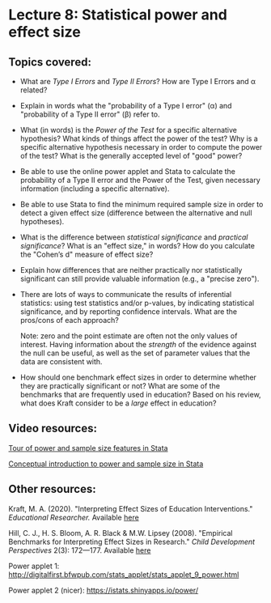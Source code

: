 # Lecture 8: Statistical power and effect size

## Topics covered:

* What are *Type I Errors* and *Type II Errors*?  How are Type I Errors and α related?

* Explain in words what the "probability of a Type I error" (α) and "probability of a Type II error" (β) refer to.

* What (in words) is the *Power of the Test* for a specific alternative hypothesis? What kinds of things affect the power of the test? Why is a specific alternative hypothesis necessary in order to compute the power of the test? What is the generally accepted level of "good" power?

* Be able to use the online power applet and Stata to calculate the probability of a Type II error and the Power of the Test, given necessary information (including a specific alternative).

* Be able to use Stata to find the minimum required sample size in order to detect a given effect size (difference between the alternative and null hypotheses).

* What is the difference between *statistical significance* and *practical significance*? What is an "effect size," in words? How do you calculate the "Cohen’s d" measure of effect size?

* Explain how differences that are neither practically nor statistically significant can still provide valuable information (e.g., a "precise zero").

* There are lots of ways to communicate the results of inferential statistics: using test statistics and/or p-values, by indicating statistical significance, and by reporting confidence intervals. What are the pros/cons of each approach?

	Note: zero and the point estimate are often not the only values of interest. Having information about the *strength* of the evidence against the null can be useful, as well as the set of parameter values that the data are consistent with. 

* How should one benchmark effect sizes in order to determine whether they are practically significant or not? What are some of the benchmarks that are frequently used in education? Based on his review, what does Kraft consider to be a *large* effect in education?

## Video resources:

[Tour of power and sample size features in Stata](https://www.youtube.com/watch?v=szNkh8Z7Op8)

[Conceptual introduction to power and sample size in Stata](https://www.youtube.com/watch?v=QBONLUp7i28)

## Other resources:

Kraft, M. A. (2020). "Interpreting Effect Sizes of Education Interventions." *Educational Researcher.* Available [here](https://journals.sagepub.com/doi/10.3102/0013189X20912798)

Hill, C. J., H. S. Bloom, A. R. Black & M.W. Lipsey (2008). "Empirical Benchmarks for Interpreting Effect Sizes in Research." *Child Development Perspectives* 2(3): 172—177. Available [here](https://srcd.onlinelibrary.wiley.com/doi/abs/10.1111/j.1750-8606.2008.00061.x)

Power applet 1: http://digitalfirst.bfwpub.com/stats_applet/stats_applet_9_power.html

Power applet 2 (nicer): https://istats.shinyapps.io/power/

<!---
	x&#772; for x-bar
	&pi; for pi
	p&#770; for p-hat
	&mu; for mu
	&sigma; for sigma
	H<sub>0</sub> to use subscript
--->
